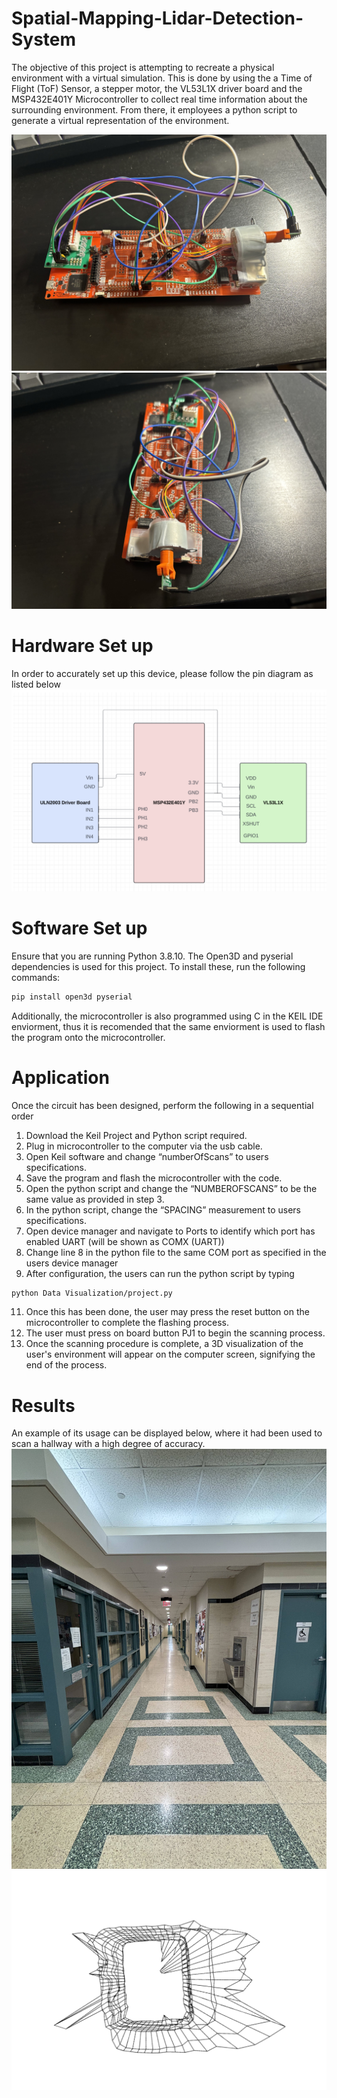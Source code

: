 # Spatial-Mapping-Lidar-Detection-System

The objective of this project is attempting to recreate a physical environment with a virtual simulation. This is done by using the a Time of Flight (ToF) Sensor, a stepper motor, the VL53L1X driver board and the MSP432E401Y Microcontroller to collect real time information about the surrounding environment. From there, it employees a python script to generate a virtual representation of the environment. 

![Image](Assets/MicroController_Config_1.jpg)
![Image](Assets/MicroController_Config_2.jpg)


# Hardware Set up
In order to accurately set up this device, please follow the pin diagram as listed below
![Image](Assets/Pin_Out_Diagram.png)

# Software Set up
Ensure that you are running Python 3.8.10. The Open3D and pyserial dependencies is used for this project. To install these, run the following commands:

```bash
pip install open3d pyserial
```

Additionally, the microcontroller is also programmed using C in the KEIL IDE enviorment, thus it is recomended that the same enviorment is used to flash the program onto the microcontroller. 

# Application
Once the circuit has been designed, perform the following in a sequential order
1. Download the Keil Project and Python script required.
2. Plug in microcontroller to the computer via the usb cable.
3. Open Keil software and change “numberOfScans” to users specifications.
4. Save the program and flash the microcontroller with the code.
5. Open the python script and change the “NUMBEROFSCANS” to be the same value as provided in step 3.
6. In the python script, change the “SPACING” measurement to users specifications.
7. Open device manager and navigate to Ports to identify which port has enabled UART (will be shown as COMX (UART))
8. Change line 8 in the python file to the same COM port as specified in the users device manager
9. After configuration, the users can run the python script by typing

```bash
python Data Visualization/project.py
```
    
11. Once this has been done, the user may press the reset button on the microcontroller to complete the flashing process.
12. The user must press on board button PJ1 to begin the scanning process.
13. Once the scanning procedure is complete, a 3D visualization of the user's environment will appear on the computer screen, signifying the end of the process. 

# Results
An example of its usage can be displayed below, where it had been used to scan a hallway with a high degree of accuracy. 
![Scanning Location](Assets/Hallway.jpg)
![Hallway Scan](Assets/Hallway_Scan.png)
